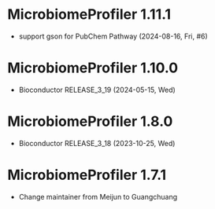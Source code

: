 # MicrobiomeProfiler 1.11.1

+ support gson for PubChem Pathway (2024-08-16, Fri, #6)

# MicrobiomeProfiler 1.10.0

+ Bioconductor RELEASE_3_19 (2024-05-15, Wed)

# MicrobiomeProfiler 1.8.0

+ Bioconductor RELEASE_3_18 (2023-10-25, Wed)

# MicrobiomeProfiler 1.7.1

+ Change maintainer from Meijun to Guangchuang
